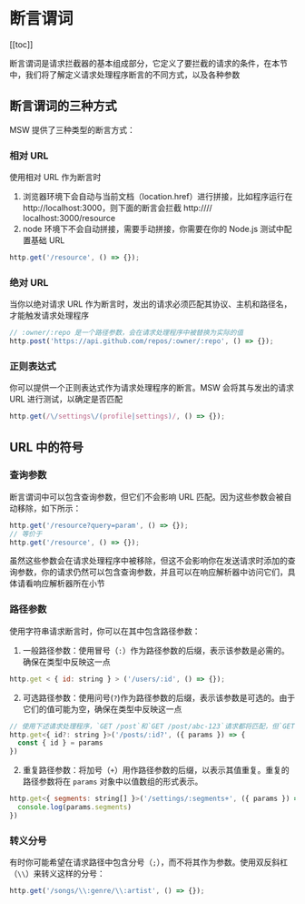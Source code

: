 # 断言谓词

[[toc]]

断言谓词是请求拦截器的基本组成部分，它定义了要拦截的请求的条件，在本节中，我们将了解定义请求处理程序断言的不同方式，以及各种参数

## 断言谓词的三种方式

MSW 提供了三种类型的断言方式：

### 相对 URL

使用相对 URL 作为断言时

1. 浏览器环境下会自动与当前文档（location.href）进行拼接，比如程序运行在 http://localhost:3000，则下面的断言会拦截 http://// localhost:3000/resource
2. node 环境下不会自动拼接，需要手动拼接，你需要在你的 Node.js 测试中配置基础 URL

```js
http.get('/resource', () => {});
```

### 绝对 URL

当你以绝对请求 URL 作为断言时，发出的请求必须匹配其协议、主机和路径名，才能触发请求处理程序

```js
// :owner/:repo 是一个路径参数，会在请求处理程序中被替换为实际的值
http.post('https://api.github.com/repos/:owner/:repo', () => {});
```

### 正则表达式

你可以提供一个正则表达式作为请求处理程序的断言。MSW 会将其与发出的请求 URL 进行测试，以确定是否匹配

```js
http.get(/\/settings\/(profile|settings)/, () => {});
```

## URL 中的符号

### 查询参数

断言谓词中可以包含查询参数，但它们不会影响 URL 匹配。因为这些参数会被自动移除，如下所示：

```js
http.get('/resource?query=param', () => {});
// 等价于
http.get('/resource', () => {});
```

虽然这些参数会在请求处理程序中被移除，但这不会影响你在发送请求时添加的查询参数，你的请求仍然可以包含查询参数，并且可以在响应解析器中访问它们，具体请看响应解析器所在小节

### 路径参数

使用字符串请求断言时，你可以在其中包含路径参数：

1. 一般路径参数：使用冒号（`:`）作为路径参数的后缀，表示该参数是必需的。确保在类型中反映这一点

```js
http.get < { id: string } > ('/users/:id', () => {});
```

2. 可选路径参数：使用问号(`?`)作为路径参数的后缀，表示该参数是可选的。由于它们的值可能为空，确保在类型中反映这一点

```js
// 使用下述请求处理程序，`GET /post`和`GET /post/abc-123`请求都将匹配，但`GET /post/abc-123/edit`将不会
http.get<{ id?: string }>('/posts/:id?', ({ params }) => {
  const { id } = params
})
```

2. 重复路径参数：将加号（`+`）用作路径参数的后缀，以表示其值重复。重复的路径参数将在 `params` 对象中以值数组的形式表示。

```js
http.get<{ segments: string[] }>('/settings/:segments+', ({ params }) => {
  console.log(params.segments)
})
```

### 转义分号

有时你可能希望在请求路径中包含分号（`;`），而不将其作为参数。使用双反斜杠（`\\`）来转义这样的分号：

```js
http.get('/songs/\\:genre/\\:artist', () => {});
```
